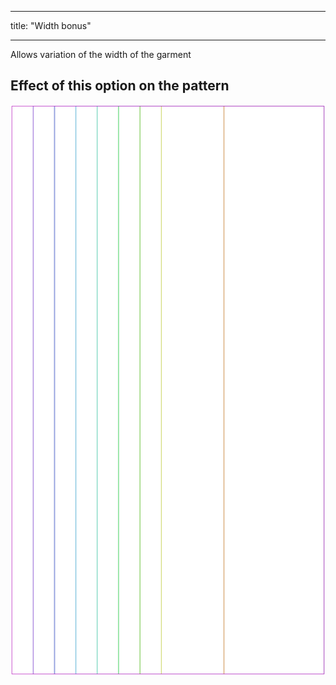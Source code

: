 - - -
title: "Width bonus"
- - -

Allows variation of the width of the garment

## Effect of this option on the pattern

![This image shows the effect of this option by superimposing several variants that have a different value for this option](tiberius_widthbonus_sample.svg "Effect of this option on the pattern")
